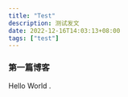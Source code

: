 ```yaml
---
title: "Test"
description: 测试发文
date: 2022-12-16T14:03:13+08:00
tags: ["test"]
---
```


### 第一篇博客

Hello World .
